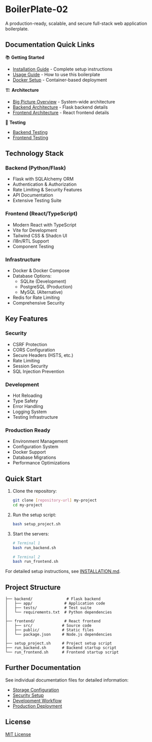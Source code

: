 # BoilerPlate-02

A production-ready, scalable, and secure full-stack web application boilerplate.

## Documentation Quick Links

📚 **Getting Started**
- [Installation Guide](INSTALLATION.md) - Complete setup instructions
- [Usage Guide](USAGE_GUIDE.md) - How to use this boilerplate
- [Docker Setup](DOCKER_SETUP.md) - Container-based deployment

🏗 **Architecture**
- [Big Picture Overview](README_BIG_PICTURE.md) - System-wide architecture
- [Backend Architecture](backend/README_ARCH.md) - Flask backend details
- [Frontend Architecture](frontend/README_ARCH.md) - React frontend details

🧪 **Testing**
- [Backend Testing](backend/README_TESTING.md)
- [Frontend Testing](frontend/README_TESTING.md)

## Technology Stack

### Backend (Python/Flask)
- Flask with SQLAlchemy ORM
- Authentication & Authorization
- Rate Limiting & Security Features
- API Documentation
- Extensive Testing Suite

### Frontend (React/TypeScript)
- Modern React with TypeScript
- Vite for Development
- Tailwind CSS & Shadcn UI
- i18n/RTL Support
- Component Testing

### Infrastructure
- Docker & Docker Compose
- Database Options:
  - SQLite (Development)
  - PostgreSQL (Production)
  - MySQL (Alternative)
- Redis for Rate Limiting
- Comprehensive Security

## Key Features

### Security
- CSRF Protection
- CORS Configuration
- Secure Headers (HSTS, etc.)
- Rate Limiting
- Session Security
- SQL Injection Prevention

### Development
- Hot Reloading
- Type Safety
- Error Handling
- Logging System
- Testing Infrastructure

### Production Ready
- Environment Management
- Configuration System
- Docker Support
- Database Migrations
- Performance Optimizations

## Quick Start

1. Clone the repository:
   ```bash
   git clone [repository-url] my-project
   cd my-project
   ```

2. Run the setup script:
   ```bash
   bash setup_project.sh
   ```

3. Start the servers:
   ```bash
   # Terminal 1
   bash run_backend.sh

   # Terminal 2
   bash run_frontend.sh
   ```

For detailed setup instructions, see [INSTALLATION.md](INSTALLATION.md).

## Project Structure

```
├── backend/               # Flask backend
│   ├── app/              # Application code
│   ├── tests/            # Test suite
│   └── requirements.txt  # Python dependencies
│
├── frontend/             # React frontend
│   ├── src/             # Source code
│   ├── public/          # Static files
│   └── package.json     # Node.js dependencies
│
├── setup_project.sh     # Project setup script
├── run_backend.sh       # Backend startup script
└── run_frontend.sh      # Frontend startup script
```

## Further Documentation

See individual documentation files for detailed information:
- [Storage Configuration](INSTALLATION.md#storage-configuration-guide)
- [Security Setup](INSTALLATION.md#security-configuration)
- [Development Workflow](USAGE_GUIDE.md#development-workflow)
- [Production Deployment](DOCKER_SETUP.md#production-deployment)

## License

[MIT License](LICENSE)